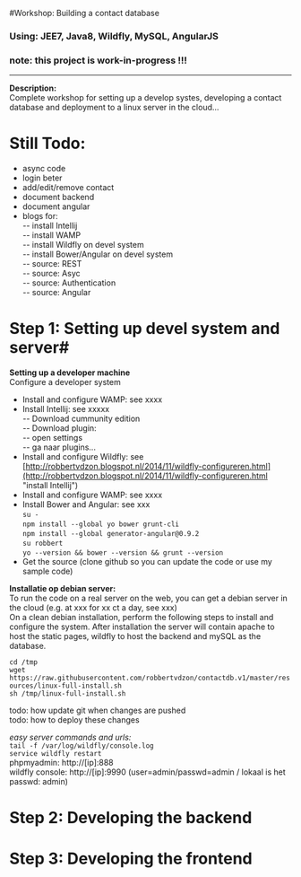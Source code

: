 #Workshop: Building a contact database 
### Using: JEE7, Java8, Wildfly, MySQL, AngularJS
### note: this project is work-in-progress !!! 
-----------
**Description:**  
Complete workshop for setting up a develop systes, developing a contact database and deployment to a linux server in the cloud...  
  
# Still Todo: #

- async code
- login beter
- add/edit/remove contact
- document backend
- document angular
- blogs for:  
-- install Intellij  
-- install WAMP  
-- install Wildfly on devel system  
-- install Bower/Angular on devel system  
-- source: REST  
-- source: Asyc  
-- source: Authentication  
-- source: Angular  


# Step 1: Setting up devel system and server#
  
**Setting up a developer machine**  
Configure a developer system

- Install and configure WAMP: see xxxx  
- Install Intellij: see xxxxx    
-- Download cummunity edition  
-- Download plugin:  
-- open settings  
-- ga naar plugins...  
- Install and configure Wildfly: see [http://robbertvdzon.blogspot.nl/2014/11/wildfly-configureren.html](http://robbertvdzon.blogspot.nl/2014/11/wildfly-configureren.html "install Intellij")
- Install and configure WAMP: see xxxx
- Install Bower and Angular: see xxx  
`su - `   
`npm install --global yo bower grunt-cli`   
`npm install --global generator-angular@0.9.2`  
`su robbert`  
`yo --version && bower --version && grunt --version`  
- Get the source (clone github so you can update the code or use my sample code)  

  
**Installatie op debian server:**  
To run the code on a real server on the web, you can get a debian server in the cloud (e.g. at xxx for xx ct a day, see xxx)  
On a clean debian installation, perform the following steps to install and configure the system. After installation the server will contain apache to host the static pages, wildfly to host the backend and mySQL as the database.  

`cd /tmp`  
`wget https://raw.githubusercontent.com/robbertvdzon/contactdb.v1/master/resources/linux-full-install.sh`  
`sh /tmp/linux-full-install.sh`   
  
todo: how update git when changes are pushed  
todo: how to deploy these changes  

*easy server commands and urls:*   
`tail -f /var/log/wildfly/console.log`  
`service wildfly restart`  
phpmyadmin: http://[ip]:888  
wildfly console: http://[ip]:9990  (user=admin/passwd=admin /  lokaal is het passwd: admin)  
  
  
# Step 2: Developing the backend


# Step 3: Developing the frontend


